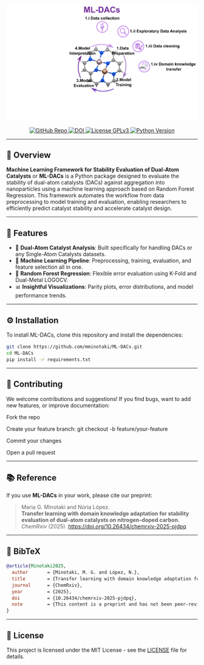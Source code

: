 <p align="center">
  <img src="./media/workflow_ml.gif" alt="Workflow animation" width="1000"/>
</p>

<p align="center">
  <a href="https://github.com/mminotaki/ML-DACs" target="_blank" rel="noopener noreferrer">
    <img src="https://img.shields.io/badge/GitHub-ML--DACs-181717?style=flat&logo=github&logoColor=white" alt="GitHub Repo" />
  </a>
  <a href="https://doi.org/10.26434/chemrxiv-2025-pjdpq" target="_blank" rel="noopener noreferrer">
    <img src="https://img.shields.io/badge/DOI-10.26434%2Fchemrxiv--2025--pjdpq-blue?style=flat" alt="DOI" />
  </a>
  <a href="https://www.gnu.org/licenses/gpl-3.0.en.html" target="_blank" rel="noopener noreferrer">
    <img src="https://img.shields.io/badge/License-GPLv3-blue?style=flat&logo=gnu&logoColor=white" alt="License GPLv3" />
  </a>
  <a href="https://www.python.org" target="_blank" rel="noopener noreferrer">
    <img src="https://img.shields.io/badge/Python-3.10-blue?style=flat&logo=python&logoColor=white" alt="Python Version" />
  </a>
</p>

---

## 📖 Overview

**Machine Learning Framework for Stability Evaluation of Dual-Atom Catalysts** or **ML-DACs** is a Python package designed to evaluate the stability of dual-atom catalysts (DACs) against aggregation into nanoparticles using a machine learning approach based on Random Forest Regression. This framework automates the workflow from data preprocessing to model training and evaluation, enabling researchers to efficiently predict catalyst stability and accelerate catalyst design.

---

## 🚀 Features

- 🔬 **Dual-Atom Catalyst Analysis**: Built specifically for handling DACs or any Single-Atom Catalysts datasets.
- 🧠 **Machine Learning Pipeline**: Preprocessing, training, evaluation, and feature selection all in one.
- 🌳 **Random Forest Regression**: Flexible error evaluation using K-Fold and Dual-Metal LOGOCV.
- 📊 **Insightful Visualizations**: Parity plots, error distributions, and model performance trends.

---

## ⚙️ Installation

To install ML-DACs, clone this repository and install the dependencies:

```bash
git clone https://github.com/mminotaki/ML-DACs.git
cd ML-DACs
pip install -r requirements.txt
```
---

## 🤝 Contributing

We welcome contributions and suggestions!
If you find bugs, want to add new features, or improve documentation:

Fork the repo

Create your feature branch: git checkout -b feature/your-feature

Commit your changes

Open a pull request

---

## 📚 Reference

If you use **ML-DACs** in your work, please cite our preprint:

> Maria G. Minotaki and Núria López.  
> **Transfer learning with domain knowledge adaptation for stability evaluation of dual-atom catalysts on nitrogen-doped carbon.**  
> *ChemRxiv* (2025). https://doi.org/10.26434/chemrxiv-2025-pjdpq

---

## 📖 BibTeX

```bibtex
@article{Minotaki2025,
  author       = {Minotaki, M. G. and López, N.},
  title        = {Transfer learning with domain knowledge adaptation for stability evaluation of dual-atom catalysts on nitrogen-doped carbon},
  journal      = {ChemRxiv},
  year         = {2025},
  doi          = {10.26434/chemrxiv-2025-pjdpq},
  note         = {This content is a preprint and has not been peer-reviewed}
}
```
---
## 📄 License

This project is licensed under the MIT License - see the [LICENSE](LICENSE) file for details.